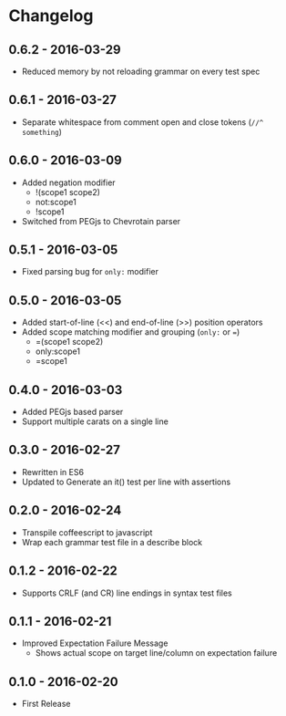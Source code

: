 # Changelog

## 0.6.2 - 2016-03-29

- Reduced memory by not reloading grammar on every test spec

## 0.6.1 - 2016-03-27

- Separate whitespace from comment open and close tokens (`//^ something`)

## 0.6.0 - 2016-03-09

- Added negation modifier
  - !(scope1 scope2)
  - not:scope1
  - !scope1
- Switched from PEGjs to Chevrotain parser

## 0.5.1 - 2016-03-05

- Fixed parsing bug for `only:` modifier

## 0.5.0 - 2016-03-05

- Added start-of-line (<<) and end-of-line (>>) position operators
- Added scope matching modifier and grouping (`only:` or `=`)
  - =(scope1 scope2)
  - only:scope1
  - =scope1

## 0.4.0 - 2016-03-03

- Added PEGjs based parser
- Support multiple carats on a single line

## 0.3.0 - 2016-02-27

- Rewritten in ES6
- Updated to Generate an it() test per line with assertions

## 0.2.0 - 2016-02-24

- Transpile coffeescript to javascript
- Wrap each grammar test file in a describe block

## 0.1.2 - 2016-02-22

- Supports CRLF (and CR) line endings in syntax test files

## 0.1.1 - 2016-02-21

- Improved Expectation Failure Message
  - Shows actual scope on target line/column on expectation failure

## 0.1.0 - 2016-02-20

- First Release
